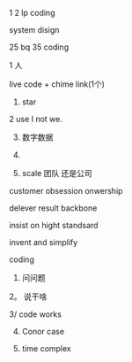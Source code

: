
1 2 lp
coding 


system disign


25 bq     35 coding

1 人




live code      + chime link(1个)



1. star


2    use I  not we.


3. 数字数据

4. 

5. scale   团队 还是公司


customer obsession
onwership 

delever result 
backbone 

insist on hight standsard

invent and simplify



coding

1. 问问题

2。 说干啥

3/  code works

4. Conor case

5. time complex






